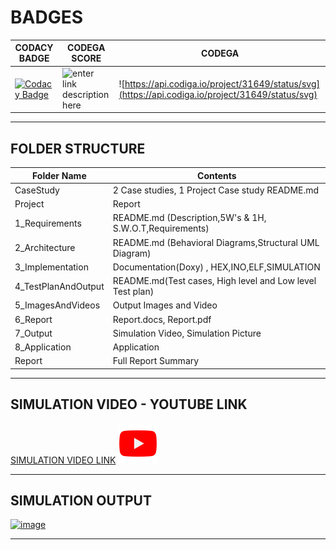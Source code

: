 # BADGES
|CODACY BADGE|CODEGA SCORE|CODEGA|
|--|--|--|
|[![Codacy Badge](https://app.codacy.com/project/badge/Grade/3a3b22f7dce647de9a0b7e976aac73cb)](https://www.codacy.com/gh/Abishek1027/M2-EmbSys/dashboard?utm_source=github.com&amp;utm_medium=referral&amp;utm_content=Abishek1027/M2-EmbSys&amp;utm_campaign=Badge_Grade)| ![enter link description here](https://api.codiga.io/project/31649/score/svg)|![https://api.codiga.io/project/31649/status/svg](https://api.codiga.io/project/31649/status/svg)|
_______________________________________________
## FOLDER STRUCTURE
| Folder Name | Contents |
|---|---|
| CaseStudy | 2 Case studies, 1 Project Case study README.md|
| Project | Report |
|  1_Requirements | README.md (Description,5W's & 1H, S.W.O.T,Requirements)  |
|  2_Architecture | README.md (Behavioral Diagrams,Structural UML Diagram) |
| 3_Implementation | Documentation(Doxy) , HEX,INO,ELF,SIMULATION|Multifile approach(INC,SRC,MAKEFILE)|
| 4_TestPlanAndOutput | README.md(Test cases, High level and Low level Test plan) |
| 5_ImagesAndVideos | Output Images and Video |
| 6_Report | Report.docs, Report.pdf |
| 7_Output | Simulation Video, Simulation Picture |
| 8_Application | Application |
|Report|Full Report Summary|
__________________________________________________
## SIMULATION VIDEO - YOUTUBE LINK
[SIMULATION VIDEO LINK](https://youtu.be/HBdhPRljneg)
[![IMAGE ALT TEXT](https://github.com/Abishek1027/M2-EmbSys/blob/main/PROJECT/5_Images%20and%20Videos/youtube%20logo.png)](https://youtu.be/HBdhPRljneg)
_____________________________________
## SIMULATION OUTPUT
[![image](https://www.linkpicture.com/q/on_state.jpeg)](https://www.linkpicture.com/view.php?img=LPic622610e8a51791036819642)
____________________________
